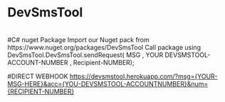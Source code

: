# DevSmsTool
<br>
#C# nuget Package 
Import our Nuget pack from https://www.nuget.org/packages/DevSmsTool
Call package using
DevSmsTool.DevSmsTool.sendRequest( MSG , YOUR DEVSMSTOOL-ACCOUNT-NUMBER , Recipient-NUMBER); 

#DIRECT WEBHOOK 
https://devsmstool.herokuapp.com/?msg={YOUR-MSG-HERE}&acc={YOU-DEVSMSTOOL-ACCOUNTNUMBER}&num={RECIPIENT-NUMBER}
